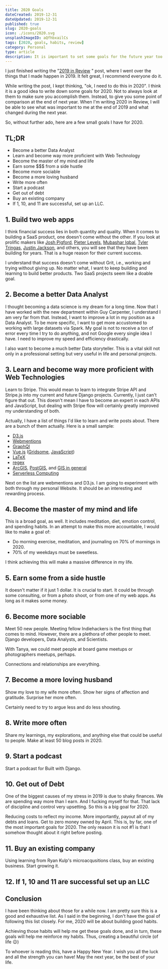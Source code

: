 ```yaml
---
title: 2020 Goals
dateCreated: 2019-12-31
dateUpdated: 2019-12-31
published: true
slug: 2020-goals
icon: ./icons/2020.svg
unsplashImageID: aQfhbxailCs
tags: [2020, goals, habits, review]
category: Personal
type: article
description: It is important to set some goals for the future year too. This is my attmept to capture my goals.
---
```


I just finished writing the "[2019 in Review](https://www.rasulkireev.com/2019-in-review) " post, where I went over the things that I made happen in 2019. It felt great, I recommend everyone do it.

While writing the post, I kept thinking, "ok, I need to do this in 2020". I think it is a good idea to write down some goals for 2020. Not to always look at them to make sure you accomplish them. Instead, to give you some point of comparison at the end of next year. When I'm writing 2020 in Review, I will be able to see what was important to me at the end of 2019 and what changed during the next year.

So, without further ado, here are a few small goals I have for 2020.

## TL;DR
* Become a better Data Analyst
* Learn and become way more proficient with Web Technology
* Become the master of my mind and life
* Earn some $$$ from a side hustle
* Become more sociable
* Become a more loving husband
* Write more often
* Start a podcast
* Get out of debt
* Buy an existing company
* If 1, 10, and 11 are successful, set up an LLC.

## 1. Build two web apps
I think financial success lies in both quantity and quality. When it comes to building a SaaS product, one doesn't come without the other. If you look at prolific makers like [Josh Pigford](https://joshpigford.com/), [Pieter Levels](https://levels.io/), [Mubashar Iqbal](https://mubs.me/), [Tyler Tringas](https://tylertringas.com/), [Justin Jackson](https://justinjackson.ca/), and others, you will see that they have been building for years. That is a huge reason for their current success.

I understand that success doesn't come without Grit, i.e., working and trying without giving up. No matter what, I want to keep building and learning to build better products. Two SaaS projects seem like a doable goal.

## 2. Become a better Data Analyst
I thought becoming a data science is my dream for a long time. Now that I have worked with the new department within Guy Carpenter, I understand I am very far from that. Instead, I want to improve a lot in my position as a Data Analyst.
To be more specific, I want to get more accustomed to working with large datasets via Spark. My goal is not to receive a ton of error every time I try to do anything, and not Google every single idea I have. I need to improve my speed and efficiency drastically.

I also want to become a much better Data storyteller. This is a vital skill not only in a professional setting but very useful in life and personal projects.

## 3. Learn and become way more proficient with Web Technologies
Learn to Stripe. This would mean to learn to integrate Stripe API and Stripe.js into my current and future Django projects. Currently, I just can't figure that out. This doesn't mean I have to become an expert in each APIs and JavaScript, but dealing with Stripe flow will certainly greatly improved my understanding of both.

Actually, I have a list of things I'd like to learn and write posts about. There are a bunch of them actually. Here is a small sample:
* [D3.js](https://d3js.org/)
* [Webmentions](https://indieweb.org/webmention)
* [GraphQl](http://https://graphql.org/)
* [Vue.js](https://vuejs.org/) ([Gridsome](https://gridsome.org/), [JavaScript](https://www.javascript.com/))
* [LaTeX](https://www.latex-project.org/)
* [regex](https://en.wikipedia.org/wiki/Regular_expression)
* [ArcGIS](https://www.arcgis.com/index.html), [PostGIS](https://postgis.net/), and [GIS in general](https://www.esri.com/en-us/what-is-gis/overview)
* [Serverless Computing](https://en.wikipedia.org/wiki/Serverless_computing)

Next on the list are webmentions and D3.js. I am going to experiment with both through my personal Website. It should be an interesting and rewarding process.

## 4. Become the master of my mind and life
This is a broad goal, as well. It includes meditation, diet, emotion control, and spending habits.
In an attempt to make this more accountable, I would like to make a goal of:
* Do morning exercise, meditation, and journaling on 70% of mornings in 2020.
* 70% of my weekdays must be sweetless.

I think achieving this will make a massive difference in my life.

## 5. Earn some from a side hustle
It doesn't matter if it just 1 dollar. It is crucial to start. It could be through some consulting, or from a photo shoot, or from one of my web apps. As long as it makes some money.

## 6. Become more sociable
Meet 50 new people. Meeting fellow Indiehackers is the first thing that comes to mind. However, there are a plethora of other people to meet. Django developers, Data Analysts, and Scientists.

With Tanya, we could meet people at board game meetups or photographers meetups, perhaps.

Connections and relationships are everything.

## 7. Become a more loving husband
Show my love to my wife more often. Show her signs of affection and gratitude. Surprise her more often.

Certainly need to try to argue less and do less shouting.

## 8. Write more often
Share my learnings, my explorations, and anything else that could be useful to people. Make at least 50 blog posts in 2020.

## 9. Start a podcast
Start a podcast for Built with Django.

## 10. Get out of Debt
One of the biggest causes of my stress in 2019 is due to shaky finances. We are spending way more than I earn. And I fucking myself for that. That lack of discipline and control very upsetting. So this is a big goal for 2020.

Reducing costs to reflect my income. More importantly, payout all of my debts and loans. Get to zero money owned by April. This is, by far, one of the most important goals for 2020. The only reason it is not #1 is that I somehow thought about it right before posting.

## 11. Buy an existing company
Using learning from Ryan Kulp's microacqusitions class, buy an existing business. Start growing it.

## 12. If 1, 10 and 11 are successful set up an LLC

## Conclusion
I have been thinking about those for a while now. I am pretty sure this is a good and exhaustive list. As I said in the beginning, I don't have the goal of following this list closely. For me, 2020 will be about building good habits.

Achieving those habits will help me get these goals done, and in turn, these goals will help me reinforce my habits. Thus, creating a beautiful circle (of life 😉)

To whoever is reading this, have a Happy New Year. I wish you all the luck and all the strength you can have! May the next year, be the best of your life.

